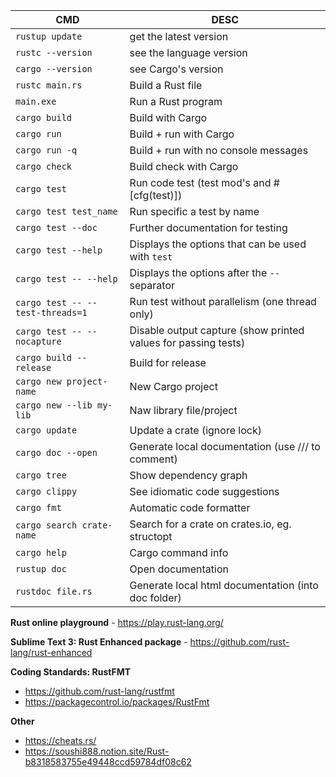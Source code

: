 CMD | DESC
--- | ----
`rustup update` | get the latest version
`rustc --version` | see the language version
`cargo --version` | see Cargo's version
`rustc main.rs` | Build a Rust file
`main.exe` | Run a Rust program
`cargo build`| Build with Cargo
`cargo run` | Build + run with Cargo
`cargo run -q` | Build + run with no console messages
`cargo check` | Build check with Cargo
`cargo test` | Run code test (test mod's and #[cfg(test)])
`cargo test test_name` | Run specific a test by name
`cargo test --doc` | Further documentation for testing
`cargo test --help` | Displays the options that can be used with `test`
`cargo test -- --help` | Displays the options after the `--` separator
`cargo test -- --test-threads=1` | Run test without parallelism (one thread only)
`cargo test -- --nocapture` | Disable output capture (show printed values for passing tests)
`cargo build --release` | Build for release
`cargo new project-name` | New Cargo project
`cargo new --lib my-lib` | Naw library file/project
`cargo update` | Update a crate (ignore lock)
`cargo doc --open` | Generate local documentation (use /// to comment)
`cargo tree` | Show dependency graph
`cargo clippy` | See idiomatic code suggestions
`cargo fmt` | Automatic code formatter
`cargo search crate-name` | Search for a crate on crates.io, eg. structopt
`cargo help` | Cargo command info
`rustup doc` | Open documentation
`rustdoc file.rs` | Generate local html documentation (into doc folder)

**Rust online playground** - https://play.rust-lang.org/

**Sublime Text 3: Rust Enhanced package** - https://github.com/rust-lang/rust-enhanced

**Coding Standards: RustFMT**

- https://github.com/rust-lang/rustfmt
- https://packagecontrol.io/packages/RustFmt

**Other**

- https://cheats.rs/
- https://soushi888.notion.site/Rust-b8318583755e49448ccd59784df08c62
